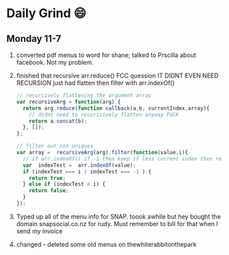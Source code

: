 # Daily Grind :smile:

## Monday 11-7

1.  converted pdf menus to word for shane;
    talked to Prscilla about facebook. Not my problem.

2. finished that recursive arr.reduce() FCC quession
    IT DIDNT EVEN NEED RECURSION
    just had flatten then filter with arr.indexOf()
    ```javascript
    // recursively flattening the argument array
    var recursiveArg = function(arg) {
      return arg.reduce(function callback(a,b, currentIndex,array){
        // didnt need to recurisively flatten anyway FUCK
        return a.concat(b);
      }, []);
    };

    // filter out non uniques
    var array =  recursiveArg(arg).filter(function(value,i){
      // if arr.indexOf() if -1 then keep if less current index then remove
      var  indexTest =  arr.indexOf(value);
      if (indexTest === i | indexTest === -1 ) {
        return true;
      } else if (indexTest < i) {
        return false;
      }
    });
    ```

  3. Typed up all of the menu info for SNAP. toook awhile but hey
      bought the domain snapsocial.co.nz for rudy. Must remember to bill for that when I send my invoice
  4. changed - deleted some old menus on thewhiterabbitonthepark
  
